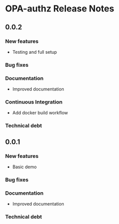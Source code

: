 # OPA-authz Release Notes

## 0.0.2

### New features

- Testing and full setup

### Bug fixes

### Documentation

- Improved documentation

### Continuous Integration

- Add docker build workflow

### Technical debt

## 0.0.1

### New features

- Basic demo

### Bug fixes

### Documentation

- Improved documentation

### Technical debt
